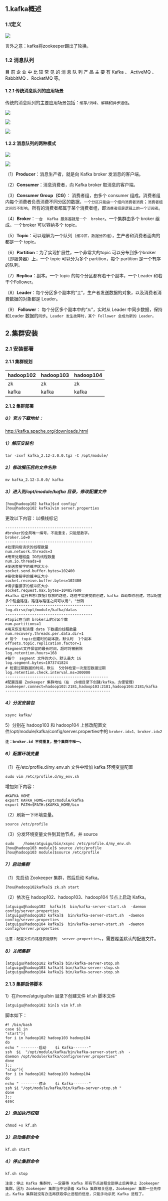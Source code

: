 ## 1.kafka概述

### 1.1定义

![](D:\typroa.md\image\Snipaste_2022-04-18_17-17-51.png)

言外之意：kafka将zookeeper踢出了轮换。

### 1.2 消息队列

目 前 企 业 中 比 较 常 见 的 消 息 队 列 产 品 主 要 有     Kafka 、 ActiveMQ 、 RabbitMQ 、RocketMQ 等。

#### 1.2.1 传统消息队列的应用场景

传统的消息队列的主要应用场景包括：`缓存/消峰`、`解耦`和`异步通信`。

![](D:\typroa.md\image\Snipaste_2022-04-18_17-19-45.png)

![](D:\typroa.md\image\Snipaste_2022-04-18_17-20-10.png)

![](D:\typroa.md\image\Snipaste_2022-04-18_17-21-04.png)

#### 1.2.2 消息队列的两种模式

![](D:\typroa.md\image\Snipaste_2022-04-18_17-21-35.png)

![](D:\typroa.md\image\Snipaste_2022-04-18_17-22-14.png)

（1）**Producer**：消息生产者，就是向  Kafka broker 发消息的客户端。

（2）**Consumer**：消息消费者，向 Kafka broker 取消息的客户端。

（3）**Consumer Group（CG）**： 消费者组，由多个 consumer 组成。消费者组内每个消费者负责消费不同分区的数据，`一个分区只能由一个组内消费者消费`；`消费者组之间互不影响`。所有的消费者都属于某个消费者组，即`消费者组是逻辑上的一个订阅者`。

（4）**Broker**：`一台  Kafka 服务器就是一个  broker`。一个集群由多个  broker 组成。一个broker 可以容纳多个 topic。

（5）**Topic**：可以理解为一个队列（`缓冲区，数据分区组`），生产者和消费者面向的都是一个  topic。

（6）**Partition**：为了实现扩展性，一个非常大的topic 可以分布到多个broker（即服务器）上，一个  topic 可以分为多个  partition，每个 partition 是一个有序的队列。

（7）**Replica**：副本。一个   topic 的每个分区都有若干个副本，一个   Leader 和若干个Follower。

（8）**Leader**：每个分区多个副本的“`主`”，生产者发送数据的对象，以及消费者消费数据的对象都是 Leader。

（9） **Follower**： 每个分区多个副本中的“`从`”，实时从    Leader 中同步数据，保持和Leader 数据的`同步`。`Leader 发生故障时，某个 Follower 会成为新的 Leader。`



## 2.集群安装

### 2.1 安装部署

#### 2.1.1 集群规划

| hadoop102 | hadoop103 | hadoop104 |
| --------- | --------- | --------- |
| zk        | zk        | zk        |
| kafka     | kafka     | kafka     |

#### 2.1.2 集群部署

##### 0）官方下载地址：

http://kafka.apache.org/downloads.html

##### 1）解压安装包

```shell
tar -zxvf kafka_2.12-3.0.0.tgz -C /opt/module/
```

##### 2）修改解压后的文件名称

```shell
mv kafka_2.12-3.0.0/ kafka
```

##### 3）进入到/opt/module/kafka 目录，修改配置文件

```shell
[hou@hadoop102 kafka]$cd config/
[hou@hadoop102 kafka]vim server.properties
```

更改以下内容：以横线标记

```properties
---------------------------------------
#broker的全局唯一编号，不能重复，只能是数字。
broker.id=0
---------------------------------------
#处理网络请求的线程数量 
num.network.threads=3 
#用来处理磁盘 IO的线程数量 
num.io.threads=8
#发送套接字的缓冲区大小
socket.send.buffer.bytes=102400 
#接收套接字的缓冲区大小
socket.receive.buffer.bytes=102400 
#请求套接字的缓冲区大小
socket.request.max.bytes=104857600
#kafka 运行日志(数据)存放的路径，路径不需要提前创建，kafka 自动帮你创建，可以配置多个磁盘路径，路径与路径之间可以用"，"分隔
---------------------------------------
log.dirs=/opt/module/kafka/datas
---------------------------------------
#topic在当前 broker上的分区个数 
num.partitions=1
#用来恢复和清理 data 下数据的线程数量
num.recovery.threads.per.data.dir=1 
# 每个  topic创建时的副本数，默认时  1个副本 
offsets.topic.replication.factor=1 
#segment文件保留的最长时间，超时将被删除 
log.retention.hours=168
#每个  segment 文件的大小，默认最大 1G 
log.segment.bytes=1073741824
# 检查过期数据的时间，默认  5分钟检查一次是否数据过期 
log.retention.check.interval.ms=300000
----------------------------------------------
#配置连接 Zookeeper 集群地址（在  zk根目录下创建/kafka，方便管理）
zookeeper.connect=hadoop102:2181,hadoop103:2181,hadoop104:2181/kafka
-----------------------------------------------
```

##### 4）分发安装包

```shell
xsync kafka/
```

5）分别在  hadoop103 和  hadoop104 上修改配置文件/opt/module/kafka/config/server.properties中的 `broker.id=1、broker.id=2`

**`注：broker.id 不得重复，整个集群中唯一。`**

##### 6）配置环境变量

（1）在/etc/profile.d/my_env.sh 文件中增加 kafka 环境变量配置

```shell
sudo vim /etc/profile.d/my_env.sh
```

增加如下内容：

```shell
#KAFKA_HOME
export KAFKA_HOME=/opt/module/kafka 
export PATH=$PATH:$KAFKA_HOME/bin
```

（2）刷新一下环境变量。

```shell
source /etc/profile
```

（3）分发环境变量文件到其他节点，并  source

```shell
sudo    /home/atguigu/bin/xsync /etc/profile.d/my_env.sh
[hou@hadoop103 module]$ source /etc/profile
[hou@hadoop103 module]$source /etc/profile
```

##### 7）启动集群

（1）先启动 Zookeeper 集群，然后启动 Kafka。

```shell
[hou@hadoop102kafka]$ zk.sh start
```

（2）依次在 hadoop102、hadoop103、hadoop104 节点上启动  Kafka。

```shell
[atguigu@hadoop102  kafka]$  bin/kafka-server-start.sh  -daemon config/server.properties
[atguigu@hadoop103 kafka]$  bin/kafka-server-start.sh  -daemon config/server.properties
[atguigu@hadoop104 kafka]$  bin/kafka-server-start.sh  -daemon config/server.properties
```

`注意：配置文件的路径要能够到  server.properties。`，需要覆盖默认的配置文件。



##### 8）关闭集群

```shell
[atguigu@hadoop102 kafka]$ bin/kafka-server-stop.sh 
[atguigu@hadoop103 kafka]$ bin/kafka-server-stop.sh 
[atguigu@hadoop104 kafka]$ bin/kafka-server-stop.sh
```



#### 2.1.3 集群启停脚本

1）在/home/atguigu/bin 目录下创建文件 kf.sh 脚本文件

```shell
[atguigu@hadoop102 bin]$ vim kf.sh
```

脚本如下：

```shell
#! /bin/bash 
case $1 in
"start"){
for i in hadoop102 hadoop103 hadoop104 
do
echo " --------启动    $i Kafka-------"
ssh  $i  "/opt/module/kafka/bin/kafka-server-start.sh  -
daemon /opt/module/kafka/config/server.properties" 
done
};;
"stop"){
for i in hadoop102 hadoop103 hadoop104 
do
echo " --------停止    $i Kafka-------"
ssh $i "/opt/module/kafka/bin/kafka-server-stop.sh " 
done
};; 
esac
```

##### 2）添加执行权限

```shell
chmod +x kf.sh
```

##### 3）启动集群命令

```
kf.sh start
```

##### 4）停止集群命令

```shell
kf.sh stop
```

`注意：停止 Kafka 集群时，一定要等 Kafka 所有节点进程全部停止后再停止 Zookeeper集群。因为 Zookeeper 集群当中记录着 Kafka 集群相关信息，Zookeeper 集群一旦先停止，Kafka 集群就没有办法再获取停止进程的信息，只能手动杀死 Kafka 进程了。`